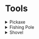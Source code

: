 # Tools

<details>

<summary>Pickaxe</summary>

Grants access to the /mine command

</details>

<details>

<summary>Fishing Pole</summary>

Grants access to the /fish command

</details>

<details>

<summary>Shovel</summary>

Grants access to the /dig command

</details>

